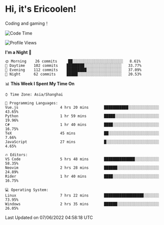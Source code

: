 # Hi, it's Ericoolen!
Coding and gaming！

<!--START_SECTION:waka-->
![Code Time](http://img.shields.io/badge/Code%20Time-309%20hrs%2026%20mins-blue)

![Profile Views](http://img.shields.io/badge/Profile%20Views-13-blue)

**I'm a Night 🦉** 

```text
🌞 Morning    26 commits     ██░░░░░░░░░░░░░░░░░░░░░░░   8.61% 
🌆 Daytime    102 commits    ████████░░░░░░░░░░░░░░░░░   33.77% 
🌃 Evening    112 commits    █████████░░░░░░░░░░░░░░░░   37.09% 
🌙 Night      62 commits     █████░░░░░░░░░░░░░░░░░░░░   20.53%

```


📊 **This Week I Spent My Time On** 

```text
⌚︎ Time Zone: Asia/Shanghai

💬 Programming Languages: 
Vue.js                   4 hrs 20 mins       ███████████░░░░░░░░░░░░░░   43.65% 
Python                   1 hr 59 mins        █████░░░░░░░░░░░░░░░░░░░░   19.96% 
C#                       1 hr 40 mins        ████░░░░░░░░░░░░░░░░░░░░░   16.75% 
TeX                      45 mins             ██░░░░░░░░░░░░░░░░░░░░░░░   7.66% 
JavaScript               27 mins             █░░░░░░░░░░░░░░░░░░░░░░░░   4.65%

🔥 Editors: 
VS Code                  5 hrs 48 mins       ██████████████░░░░░░░░░░░   58.35% 
Neovim                   2 hrs 28 mins       ██████░░░░░░░░░░░░░░░░░░░   24.89% 
Rider                    1 hr 40 mins        ████░░░░░░░░░░░░░░░░░░░░░   16.75%

💻 Operating System: 
Linux                    7 hrs 22 mins       ██████████████████░░░░░░░   73.95% 
Windows                  2 hrs 35 mins       ██████░░░░░░░░░░░░░░░░░░░   26.05%

```


 Last Updated on 07/06/2022 04:58:18 UTC
<!--END_SECTION:waka-->

